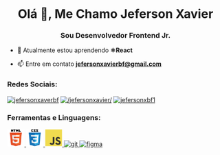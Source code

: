 <h1 align="center">Olá 👋, Me Chamo Jeferson Xavier</h1>
<h3 align="center">Sou Desenvolvedor Frontend Jr.</h3>

- 🌱 Atualmente estou aprendendo **⚛️React**

- 📫 Entre em contato **jefersonxavierbf@gmail.com**

<h3 align="left">Redes Sociais:</h3>
<p align="left">
<a href="https://instagram.com/jefersonxaverbf" target="blank"><img align="center" src="https://raw.githubusercontent.com/rahuldkjain/github-profile-readme-generator/master/src/images/icons/Social/instagram.svg" alt="jefersonxaverbf" height="30" width="40" /></a>
<a href="https://linkedin.com/in//in/jefersonxavier/" target="blank"><img align="center" src="https://raw.githubusercontent.com/rahuldkjain/github-profile-readme-generator/master/src/images/icons/Social/linked-in-alt.svg" alt="/jefersonxavier/" height="30" width="40" /></a>
<a href="https://twitter.com/jefersonxbf1" target="blank"><img align="center" src="https://raw.githubusercontent.com/rahuldkjain/github-profile-readme-generator/master/src/images/icons/Social/twitter.svg" alt="jefersonxbf1" height="30" width="40" /></a>
</p>

<h3 align="left">Ferramentas e Linguagens:</h3>
<p align="left"> 
<a href="https://www.w3.org/html/" target="_blank" rel="noreferrer"> <img src="https://raw.githubusercontent.com/devicons/devicon/master/icons/html5/html5-original-wordmark.svg" alt="html5" width="40" height="40"/> </a>
<a href="https://www.w3schools.com/css/" target="_blank" rel="noreferrer"> <img src="https://raw.githubusercontent.com/devicons/devicon/master/icons/css3/css3-original-wordmark.svg" alt="css3" width="40" height="40"/> 
</a> 
<a href="https://developer.mozilla.org/en-US/docs/Web/JavaScript" target="_blank" rel="noreferrer"> <img src="https://raw.githubusercontent.com/devicons/devicon/master/icons/javascript/javascript-original.svg" alt="javascript" width="40" height="40"/> </a>
 <a href="https://git-scm.com/" target="_blank" rel="noreferrer"> <img src="https://www.vectorlogo.zone/logos/git-scm/git-scm-icon.svg" alt="git" width="40" height="40"/> </a>
<a href="https://www.figma.com/" target="_blank" rel="noreferrer"> <img src="https://www.vectorlogo.zone/logos/figma/figma-icon.svg" alt="figma" width="40" height="40"/> </a> 
</p>
